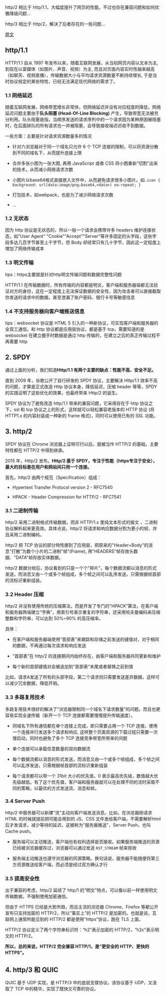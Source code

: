 

http/2 相比于 http/1.1，大幅度提升了网页的性能。不过也存在兼容问题和如何优雅降级问题...

http/3 相比于 http/2，解决了后者存在的一些问题...


[原文](https://mp.weixin.qq.com/s/5jR7MrWQ9v3w_E8BhNWrpA)

## http/1.1

HTTP/1.1 自从 1997 年发布以来，随着互联网发展，从当初网页内容以文本为主, 到现在以富媒体（如图片、声音、视频）为主, 而且对页面内容实时性越来越高 （如聊天、视频直播），传输数据大小与平均请求资源数量不断持续增长, 于是当时协议规定的某些特性，已经无法满足现代网络的需求了。

### 1.1 网络延迟

随着互联网发展，网络带宽增长非常快，但网络延迟并没有对应程度的降低，网络延迟问题主要由于**队头阻塞 (Head-Of-Line Blocking)** 产生，导致带宽无法被充分利用。队头阻塞是指，当顺序发送的请求序列中的一个请求因为某种原因被阻塞时，在后面排队的所有请求也一并被阻塞，会导致接收端迟迟收不到数据。

一些方案：主要是针对请求资源数量多的情况

- 针对六浏览器对于同一个域名只允许 6 个 TCP 连接的限制，可以将资源分散到不同的域名下，从而提升连接上限

- 合并多张小图为一张大图, 再用 JavaScript 或者 CSS 将小图重新“切割”出来的技术，从而减小网络请求次数

- 小图片以base64格式直接嵌入文件中，从而避免请求很多小图片。如`.icon { background: url(data:image/png;base64,<data>) no-repeat; }`

- 打包技术，如webpack，也是为了减少网络请求次数

- ...


### 1.2 无状态

因为 http 协议是无状态的，所以一般一个请求会携带许多 headers 维护连接状态，如"User Agent"
"Cookie""Accept""Server"等许多固定的头字段，这些字段多达几百字节甚至上千字节，但 Body 却经常只有几十字节，因此这一定程度上增加了网络传输成本

### 1.3 明文传输

tips：https主要就是针对http明文传输问题和数据完整性问题

HTTP/1.1 在传输数据时，所有传输的内容都是明文，客户端和服务器端都无法验证对方的身份，这在一定程度上无法保证数据的安全性，因为攻击者可以直接截取你发送的请求中的数据，甚至泄漏了账户密码、银行卡号等敏感信息

### 1.4 不支持服务器向客户端推送信息

tips：websocket 协议是 HTML 5 引入的一种新协议，可实现客户端和服务器的全双工通信。和 http 协议都是应用层协议，都是基于 tcp，需要知道的是 websocket 在建立握手时数据是通过 http 传输的，在建立之后的真正传输过程不再需要 http


## 2. SPDY

通过上面的分析，我们知道**Http/1.1 有两个主要的缺点：性能不高、安全不足。**

直到 2009 年，谷歌公开了自行研发的 SPDY 协议，主要解决 Http/1.1 效率不高的问题，才算是正式改造 Http 协议本身，降低延迟，压缩 header 等等，SPDY 的实践证明了这些优化的效果，也最终带来 Http/2 的诞生。

SPDY 协议为了避免改造 http/1.1 带来的兼容问题，它采用存在于 http 协议之下，ssl 和 tcp 协议之上的形式，这样就可以轻松兼容老版本的 HTTP 协议 (将 HTTP1.x 的内容封装成一种新的 frame 格式)，同时可以使用已有的 SSL 功能。

## 3. http/2

SPDY 协议在 Chrome 浏览器上证明可行以后，就被当作 HTTP/2 的基础，主要特性都在 HTTP/2 中得到继承。

2015 年，Http/2 发布。**Http/2 基于 SPDY，专注于性能（https专注于安全），最大的目标是在用户和网站间只用一个连接。**

首先，http/2 由两个规范（Specification）组成：

- Hypertext Transfer Protocol version 2 - RFC7540

- HPACK - Header Compression for HTTP/2 - RFC7541



### 3.1 二进制传输

http/2 采用二进制格式传输数据，而非 HTTP/1.x 里纯文本形式的报文 ，二进制协议解析起来更高效。具体点说，http/2 将请求和响应数据分割为更小的帧，并且采用二进制编码。

http/2 把 TCP 协议的部分特性挪到了应用层，把原来的"Header+Body"的消息"打散"为数个小片的二进制"帧"(Frame), 用"HEADERS"帧存放头数据、"DATA"帧存放实体数据。

http/2 数据分帧后，协议看到的只是一个个"碎片"。每个数据流都以消息的形式发送，而消息又由一个或多个帧组成，多个帧之间可以乱序发送，只需根据帧首部的流标识重新组装。



### 3.2 Header 压缩

http/2 并没有使用传统的压缩算法，而是开发了专门的"HPACK”算法，在客户端和服务器两端建立“字典”，用索引号表示重复的字符串，还采用哈夫曼编码来压缩整数和字符串，可以达到 50%~90% 的高压缩率。

具体：

- 在客户端和服务器端使用“首部表”来跟踪和存储之前发送的键值对，对于相同的数据，不再通过每次请求和响应发送

- “首部表”在 http/2 的连接期间内始终存在，由客户端和服务器共同更新和维护

- 每个新的首部键值对会被追加到“首部表”末尾或者替换之前到值

比如，请求A发送了所有的头部字段，第二个请求则只需要发送差异数据，这样可以减少冗余数据，降低开销。



### 3.3 多路复用技术

多路复用技术很好的解决了“浏览器限制同一个域名下请求数量”的问题。而且也更容易实现全速传输（新开一个 TCP 连接都需要慢慢提升传输速度）。

- 同域名下所有通信都在单个连接上完成，即只需要占用一个 TCP 连接。使用一个连接并行发送多个请求和响应, 这样整个页面资源的下载过程只需要一次慢启动，同时也避免了多个 TCP 连接竞争带宽所带来的问题

- 单个连接可以承载任意数量的双向数据流

- 每个数据流都以消息的形式发送，而消息又由一个或多个帧组成，多个帧之间可以乱序发送，只需根据帧首部的流标识重新组装

- 每个请求都可以带一个 31bit 大小的优先值，0 表示最高优先级，数值越大优先级越低。有了这个优先值，客户端和服务器就可以在处理不同的流时采取不同的策略，以最优的方式发送流、消息和帧。


### 3.4 Server Push

http/2 中服务器可以新建“流”主动向客户端发送消息。比如，在浏览器刚请求 HTML 的时候就提前把可能会用到的 JS、CSS 文件发给客户端，不需要解析html后才发请求，减少等待的延迟，这被称为"服务器推送"，Server Push，也叫 Cache push。

- 服务端可以主动推送，客户端也有权利选择是否接收。如果服务端推送的资源已经被浏览器缓存过，浏览器可以通过发送 `RST_STREAM` 帧来拒收

- 服务端主动推送也遵守浏览器的同源策略。换句话说，服务器不能随便将第三方资源推送给客户端，而必须是经过双方确认才行


### 3.5 提高安全性

出于兼容的考虑，http/2 延续了 http/1 的“明文”特点，可以像以前一样使用明文传输数据，不强制使用加密通信。

但由于 HTTPS 已经是大势所趋，而且主流的浏览器 Chrome、Firefox 等都公开宣布只支持加密的 HTTP/2，所以“事实上”的 HTTP/2 是加密的。也就是说，互联网上通常所能见到的 HTTP/2 都是使用"https”协议，跑在 TLS 上面。

HTTP/2 协议定义了两个字符串标识符：“h2"表示加密的 HTTP/2，“h2c”表示明文的 HTTP/2。


**所以，总的来说，HTTP/2 完全兼容 HTTP/1，是“更安全的 HTTP、更快的 HTTPS"。**

## 4. http/3 和 QUIC

QUIC 基于 UDP 实现，是 HTTP/3 中的底层支撑协议。该协议基于 UDP，又汲取了 TCP 中的精华，实现了既快又可靠的协议。

